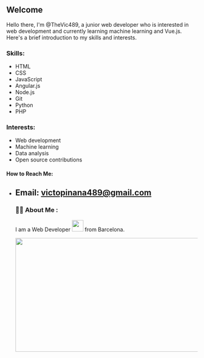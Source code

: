 ## Welcome
Hello there, I'm @TheVic489, a junior web developer who is interested in web development and currently learning machine learning and Vue.js. Here's a brief introduction to my skills and interests.

### Skills:
- HTML
- CSS
- JavaScript
- Angular.js
- Node.js
- Git
- Python
- PHP

### Interests:
- Web development
- Machine learning
- Data analysis
- Open source contributions

#### How to Reach Me:
- Email: victopinana489@gmail.com   
   ---
   ### :woman_technologist: About Me :
   I am a Web Developer <img src="https://media.giphy.com/media/WUlplcMpOCEmTGBtBW/giphy.gif" width="30"> from Barcelona.
   
   <div align="center">
     <img src="https://media.giphy.com/media/dWesBcTLavkZuG35MI/giphy.gif" width="600" height="300"/>
   </div>


